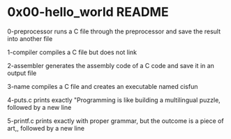 # 0x00-hello_world README

0-preprocessor runs a C file through the preprocessor and save the result into another file

1-compiler compiles a C file but does not link

2-assembler generates the assembly code of a C code and save it in an output file

3-name compiles a C file and creates an executable named cisfun

4-puts.c prints exactly "Programming is like building a multilingual puzzle, followed by a new line

5-printf.c prints exactly with proper grammar, but the outcome is a piece of art,, followed by a new line
